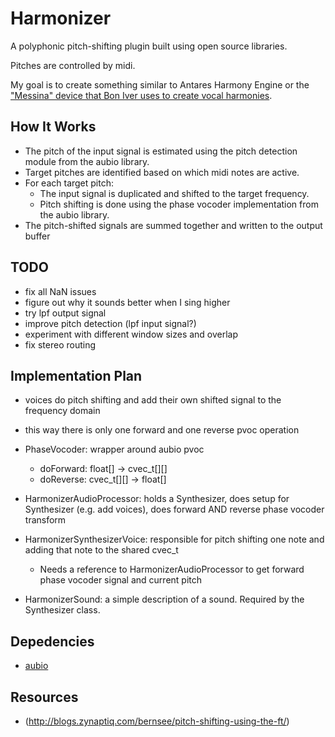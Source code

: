 # Harmonizer

A polyphonic pitch-shifting plugin built using open source libraries.

Pitches are controlled by midi.

My goal is to create something similar to Antares Harmony Engine or the
["Messina" device that Bon Iver uses to create vocal harmonies](https://youtu.be/CaYgMdq6NDg).

## How It Works

- The pitch of the input signal is estimated using the pitch detection module
  from the aubio library.
- Target pitches are identified based on which midi notes are active.
- For each target pitch:
  - The input signal is duplicated and shifted to the target frequency.
  - Pitch shifting is done using the phase vocoder implementation from the
    aubio library.
- The pitch-shifted signals are summed together and written to the output buffer

## TODO
- fix all NaN issues
- figure out why it sounds better when I sing higher
- try lpf output signal
- improve pitch detection (lpf input signal?)
- experiment with different window sizes and overlap
- fix stereo routing

## Implementation Plan
- voices do pitch shifting and add their own shifted signal to the frequency
  domain
- this way there is only one forward and one reverse pvoc operation

- PhaseVocoder: wrapper around aubio pvoc
  - doForward: float[] -> cvec_t[][]
  - doReverse: cvec_t[][] -> float[]
- HarmonizerAudioProcessor: holds a Synthesizer, does setup for Synthesizer (e.g.
  add voices), does forward AND reverse phase vocoder transform
- HarmonizerSynthesizerVoice: responsible for pitch shifting one note and
  adding that note to the shared cvec_t
  - Needs a reference to HarmonizerAudioProcessor to get forward phase vocoder
    signal and current pitch
- HarmonizerSound: a simple description of a sound. Required by the Synthesizer
  class.

## Depedencies
- [aubio](https://aubio.org/)

## Resources
- (http://blogs.zynaptiq.com/bernsee/pitch-shifting-using-the-ft/)
